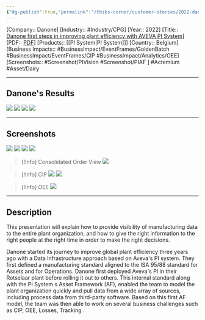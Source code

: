 ```yaml
---
{"dg-publish":true,"permalink":"/thibs-corner/customer-stories/2022-danone-danone-first-steps-in-improving-plant-efficiency-with-aveva-pi-system/"}
---
```


[Company:: Danone]
[Industry:: #Industry/CPG]
[Year:: 2022]
[Title:: [Danone first steps in improving plant efficiency with AVEVA PI System](https://resources.osisoft.com/presentations/danone-first-steps-in-improving-plant-efficiency-with-aveva-pi-system/)]
[PDF:: [PDF](https://cdn.osisoft.com/osi/presentations/2022-AVEVA-Amsterdam/UC22EU-D2CP060-Danone-Peeters-First-steps-in-improving-plant-efficiency.pdf)]
[Products:: [[PI System\|PI System]]]
[Country:: Belgium]
[Business Impacts:: #BusinessImpact/EventFrames/GoldenBatch #BusinessImpact/EventFrames/CIP #BusinessImpact/Analytics/OEE]
[Screenshots:: #Screenshot/PIVision #Screenshot/PIAF ]
#Actemium   #Asset/Dairy

---
## Danone's Results
![](https://i.imgur.com/oekWyXs.png)
![](https://i.imgur.com/2VgO9SR.png)
![](https://i.imgur.com/8164fmL.png)
![](https://i.imgur.com/zEybsLg.png)



---
## Screenshots
![](https://i.imgur.com/5mmopMp.png)
![](https://i.imgur.com/3b3R2Np.png)
![](https://i.imgur.com/L9pFE9P.png)
![](https://i.imgur.com/aLlr2eE.png)

> [!Info] Consolidated Order View
![](https://i.imgur.com/mqlikj3.png)

> [!Info] CIP
![](https://i.imgur.com/sONKD2p.png)
![](https://i.imgur.com/4Liyu6z.png)

> [!Info] OEE
![](https://i.imgur.com/VdAeArJ.png)





---
## Description
This presentation will explain how to provide visibility of manufacturing data to the entire plant organization, and how to give the right information to the right people at the right time in order to make the right decisions.

Danone started its journey to improve global plant efficiency three years ago with a Data Infrastructure approach based on Aveva's PI system. They first defined a manufacturing standard aligned to the ISA 95/88 standard for Assets and for Operations. Danone first deployed Aveva's PI in their Rotselaar plant before rolling it out to others. This internal standard along with the PI System s Asset Framework (AF), enabled the team to model the plant organization quickly and pull data from a wide array of sources, including process data from third-party software. Based on this first AF model, the team was then able to work on several business challenges such as CIP, OEE, Losses, Tracking .